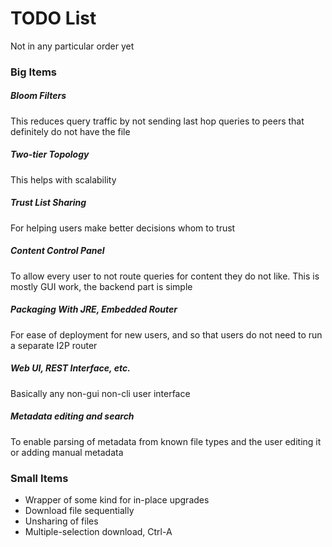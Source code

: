 # TODO List

Not in any particular order yet

### Big Items

##### Bloom Filters

This reduces query traffic by not sending last hop queries to peers that definitely do not have the file

##### Two-tier Topology

This helps with scalability

##### Trust List Sharing

For helping users make better decisions whom to trust

##### Content Control Panel

To allow every user to not route queries for content they do not like.  This is mostly GUI work, the backend part is simple

##### Packaging With JRE, Embedded Router

For ease of deployment for new users, and so that users do not need to run a separate I2P router

##### Web UI, REST Interface, etc.

Basically any non-gui non-cli user interface

##### Metadata editing and search

To enable parsing of metadata from known file types and the user editing it or adding manual metadata

### Small Items

* Wrapper of some kind for in-place upgrades
* Download file sequentially
* Unsharing of files
* Multiple-selection download, Ctrl-A
